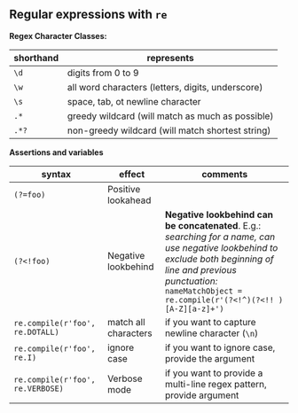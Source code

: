 ## Regular expressions with `re`

**Regex Character Classes:**

shorthand | represents
-|-
`\d` | digits from 0 to 9
`\w` | all word characters (letters, digits, underscore)
`\s` | space, tab, ot newline character
`.*` | greedy wildcard (will match as much as possible)
`.*?` | non-greedy wildcard (will match shortest string)


**Assertions and variables**

syntax | effect | comments
-|-|-
`(?=foo)` | Positive lookahead |
`(?<!foo)` | Negative lookbehind | **Negative lookbehind can be concatenated**.  E.g.: *searching for a name, can use negative lookbehind to exclude both beginning of line and previous punctuation:* `nameMatchObject = re.compile(r'(?<!^)(?<!! )[A-Z][a-z]+')`
`re.compile(r'foo', re.DOTALL)` | match all characters  | if you want to capture newline character (`\n`)
`re.compile(r'foo', re.I)` | ignore case | if you want to ignore case, provide the argument
`re.compile(r'foo', re.VERBOSE)` | Verbose mode | if you want to provide a multi-line regex pattern, provide argument
